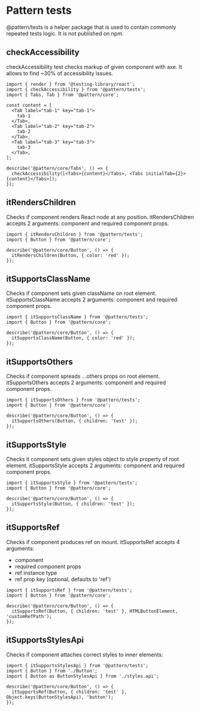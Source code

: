 # Pattern tests

@pattern/tests is a helper package that is used to contain commonly repeated tests logic. It is not published on npm.

## checkAccessibility

checkAccessibility test checks markup of given component with axe. It allows to find ~30% of accessibility issues.

```tsx
import { render } from '@testing-library/react';
import { checkAccessibility } from '@pattern/tests';
import { Tabs, Tab } from '@pattern/core';

const content = [
  <Tab label="tab-1" key="tab-1">
    tab-1
  </Tab>,
  <Tab label="tab-2" key="tab-2">
    tab-2
  </Tab>,
  <Tab label="tab-3" key="tab-3">
    tab-3
  </Tab>,
];

describe('@pattern/core/Tabs', () => {
  checkAccessibility([<Tabs>{content}</Tabs>, <Tabs initialTab={2}>{content}</Tabs>]);
});
```

## itRendersChildren

Checks if component renders React node at any position. itRendersChildren accepts 2 arguments: component and required component props.

```tsx
import { itRendersChildren } from '@pattern/tests';
import { Button } from '@pattern/core';

describe('@pattern/core/Button', () => {
  itRendersChildren(Button, { color: 'red' });
});
```

## itSupportsClassName

Checks if component sets given className on root element. itSupportsClassName accepts 2 arguments: component and required component props.

```tsx
import { itSupportsClassName } from '@pattern/tests';
import { Button } from '@pattern/core';

describe('@pattern/core/Button', () => {
  itSupportsClassName(Button, { color: 'red' });
});
```

## itSupportsOthers

Checks if component spreads ...others props on root element. itSupportsOthers accepts 2 arguments: component and required component props.

```tsx
import { itSupportsOthers } from '@pattern/tests';
import { Button } from '@pattern/core';

describe('@pattern/core/Button', () => {
  itSupportsOthers(Button, { children: 'test' });
});
```

## itSupportsStyle

Checks it component sets given styles object to style property of root element. itSupportsStyle accepts 2 arguments: component and required component props.

```tsx
import { itSupportsStyle } from '@pattern/tests';
import { Button } from '@pattern/core';

describe('@pattern/core/Button', () => {
  itSupportsStyle(Button, { children: 'test' });
});
```

## itSupportsRef

Checks if component produces ref on mount. itSupportsRef accepts 4 arguments:

- component
- required component props
- ref instance type
- ref prop key (optional, defaults to 'ref')

```tsx
import { itSupportsRef } from '@pattern/tests';
import { Button } from '@pattern/core';

describe('@pattern/core/Button', () => {
  itSupportsRef(Button, { children: 'test' }, HTMLButtonElement, 'customRefPath');
});
```

## itSupportsStylesApi

Checks if component attaches correct styles to inner elements:

```tsx
import { itSupportsStylesApi } from '@pattern/tests';
import { Button } from './Button';
import { Button as ButtonStylesApi } from './styles.api';

describe('@pattern/core/Button', () => {
  itSupportsRef(Button, { children: 'test' }, Object.keys(ButtonStylesApi), 'button');
});
```
